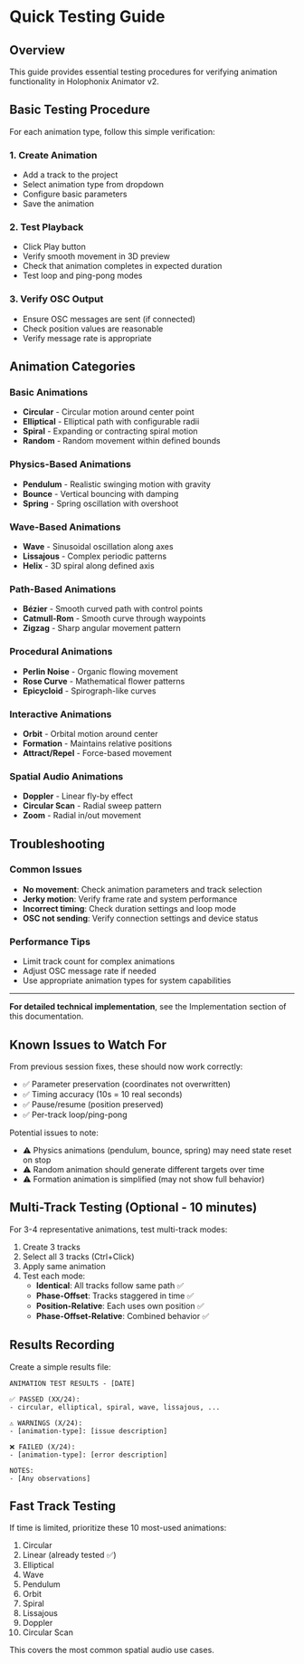 # Quick Testing Guide

## Overview

This guide provides essential testing procedures for verifying animation functionality in Holophonix Animator v2.

## Basic Testing Procedure

For each animation type, follow this simple verification:

### 1. Create Animation
- Add a track to the project
- Select animation type from dropdown
- Configure basic parameters
- Save the animation

### 2. Test Playback
- Click Play button
- Verify smooth movement in 3D preview
- Check that animation completes in expected duration
- Test loop and ping-pong modes

### 3. Verify OSC Output
- Ensure OSC messages are sent (if connected)
- Check position values are reasonable
- Verify message rate is appropriate

## Animation Categories

### Basic Animations
- **Circular** - Circular motion around center point
- **Elliptical** - Elliptical path with configurable radii
- **Spiral** - Expanding or contracting spiral motion
- **Random** - Random movement within defined bounds

### Physics-Based Animations
- **Pendulum** - Realistic swinging motion with gravity
- **Bounce** - Vertical bouncing with damping
- **Spring** - Spring oscillation with overshoot

### Wave-Based Animations
- **Wave** - Sinusoidal oscillation along axes
- **Lissajous** - Complex periodic patterns
- **Helix** - 3D spiral along defined axis

### Path-Based Animations
- **Bézier** - Smooth curved path with control points
- **Catmull-Rom** - Smooth curve through waypoints
- **Zigzag** - Sharp angular movement pattern

### Procedural Animations
- **Perlin Noise** - Organic flowing movement
- **Rose Curve** - Mathematical flower patterns
- **Epicycloid** - Spirograph-like curves

### Interactive Animations
- **Orbit** - Orbital motion around center
- **Formation** - Maintains relative positions
- **Attract/Repel** - Force-based movement

### Spatial Audio Animations
- **Doppler** - Linear fly-by effect
- **Circular Scan** - Radial sweep pattern
- **Zoom** - Radial in/out movement

## Troubleshooting

### Common Issues
- **No movement**: Check animation parameters and track selection
- **Jerky motion**: Verify frame rate and system performance
- **Incorrect timing**: Check duration settings and loop mode
- **OSC not sending**: Verify connection settings and device status

### Performance Tips
- Limit track count for complex animations
- Adjust OSC message rate if needed
- Use appropriate animation types for system capabilities

---

**For detailed technical implementation**, see the Implementation section of this documentation.

## Known Issues to Watch For

From previous session fixes, these should now work correctly:
- ✅ Parameter preservation (coordinates not overwritten)
- ✅ Timing accuracy (10s = 10 real seconds)
- ✅ Pause/resume (position preserved)
- ✅ Per-track loop/ping-pong

Potential issues to note:
- ⚠️ Physics animations (pendulum, bounce, spring) may need state reset on stop
- ⚠️ Random animation should generate different targets over time
- ⚠️ Formation animation is simplified (may not show full behavior)

## Multi-Track Testing (Optional - 10 minutes)

For 3-4 representative animations, test multi-track modes:

1. Create 3 tracks
2. Select all 3 tracks (Ctrl+Click)
3. Apply same animation
4. Test each mode:
   - **Identical**: All tracks follow same path ✅
   - **Phase-Offset**: Tracks staggered in time ✅
   - **Position-Relative**: Each uses own position ✅
   - **Phase-Offset-Relative**: Combined behavior ✅

## Results Recording

Create a simple results file:
```
ANIMATION TEST RESULTS - [DATE]

✅ PASSED (XX/24):
- circular, elliptical, spiral, wave, lissajous, ...

⚠️ WARNINGS (X/24):
- [animation-type]: [issue description]

❌ FAILED (X/24):
- [animation-type]: [error description]

NOTES:
- [Any observations]
```

## Fast Track Testing

If time is limited, prioritize these 10 most-used animations:
1. Circular
2. Linear (already tested ✅)
3. Elliptical
4. Wave
5. Pendulum
6. Orbit
7. Spiral
8. Lissajous
9. Doppler
10. Circular Scan

This covers the most common spatial audio use cases.
